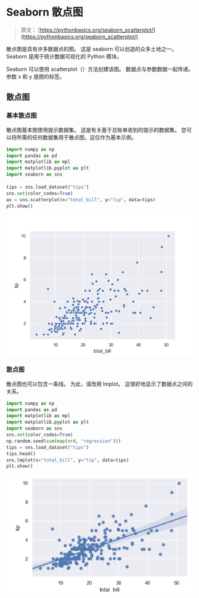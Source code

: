 # Seaborn 散点图

> 原文： [https://pythonbasics.org/seaborn_scatterplot/](https://pythonbasics.org/seaborn_scatterplot/)

散点图是具有许多数据点的图。 这是 seaborn 可以创造的众多土地之一。 Seaborn 是用于统计数据可视化的 Python 模块。

Seaborn 可以使用 scatterplot（）方法创建该图。 数据点与参数数据一起传递。 参数 x 和 y 是图的标签。



## 散点图

### 基本散点图

散点图基本图使用提示数据集。 这是有关基于总账单收到的提示的数据集。 您可以将所需的任何数据集用于散点图，这仅作为基本示例。

```py
import numpy as np
import pandas as pd
import matplotlib as mpl
import matplotlib.pyplot as plt
import seaborn as sns

tips = sns.load_dataset("tips")
sns.set(color_codes=True)
ax = sns.scatterplot(x="total_bill", y="tip", data=tips)
plt.show()

```

![scatterplot basic](img/17f3a0c162e06ed8bb6a16a34a0eff4e.jpg)

### 散点图

散点图也可以包含一条线。 为此，请改用 lmplot。 这很好地显示了数据点之间的关系。

```py
import numpy as np
import pandas as pd
import matplotlib as mpl
import matplotlib.pyplot as plt
import seaborn as sns
sns.set(color_codes=True)
np.random.seed(sum(map(ord, "regression")))
tips = sns.load_dataset("tips")
tips.head()
sns.lmplot(x="total_bill", y="tip", data=tips)
plt.show()

```

![scatterplot](img/fa1216543bb20389c59adc1ddb210fc0.jpg)